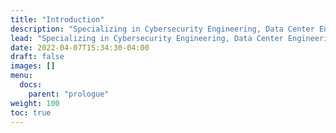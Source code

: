 ```yaml
---
title: "Introduction"
description: "Specializing in Cybersecurity Engineering, Data Center Engineering, Photography, Event Logistics, and Event Networks, Sean has way too many interests and hobbies. After leaving his footprints all over the net, Sciri.net was created as Sean's knowledge base and index of personal, professional, and family projects."
lead: "Specializing in Cybersecurity Engineering, Data Center Engineering, Photography, Event Logistics, and Event Networks, Sean has way too many interests and hobbies. After leaving his footprints all over the net, Sciri.net was created as Sean's knowledge base and index of personal, professional, and family projects."
date: 2022-04-07T15:34:30-04:00
draft: false
images: []
menu:
  docs:
    parent: "prologue"
weight: 100
toc: true
---
```


